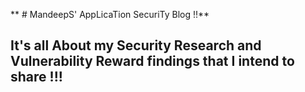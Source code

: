 ** # MandeepS' AppLicaTion SecuriTy Blog !!**



## It's all About my Security Research and Vulnerability Reward findings that I intend to share !!!





